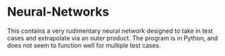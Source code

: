 # Neural-Networks
This contains a very rudimentary neural network designed to take in test cases and extrapolate via an outer product. 
The program is in Python, and does not seem to function well for multiple test cases. 
